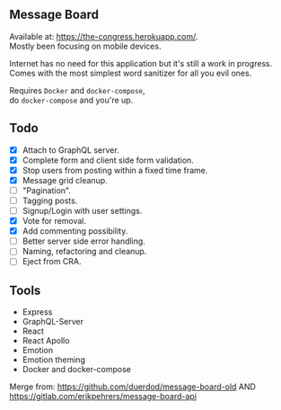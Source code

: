 ## Message Board

Available at: https://the-congress.herokuapp.com/.  
Mostly been focusing on mobile devices.

Internet has no need for this application but it's still a work in progress.  
Comes with the most simplest word sanitizer for all you evil ones.

Requires `Docker` and `docker-compose`,  
do `docker-compose` and you're up.

## Todo

- [x] Attach to GraphQL server.
- [x] Complete form and client side form validation.
- [x] Stop users from posting within a fixed time frame.
- [x] Message grid cleanup.
- [ ] "Pagination".
- [ ] Tagging posts.
- [ ] Signup/Login with user settings.
- [x] Vote for removal.
- [x] Add commenting possibility.
- [ ] Better server side error handling.
- [ ] Naming, refactoring and cleanup.
- [ ] Eject from CRA.

## Tools

- Express
- GraphQL-Server
- React
- React Apollo
- Emotion
- Emotion theming
- Docker and docker-compose

Merge from: https://github.com/duerdod/message-board-old
AND https://gitlab.com/erikpehrers/message-board-api
